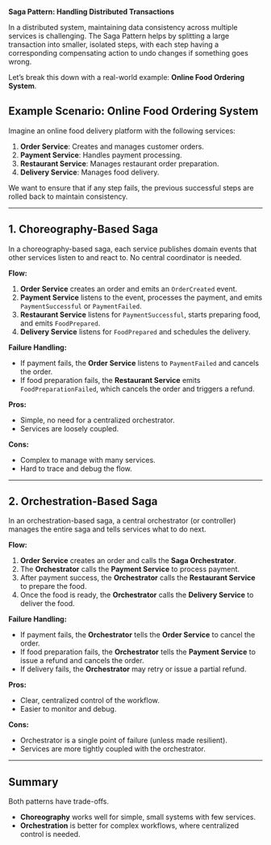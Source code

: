 **Saga Pattern: Handling Distributed Transactions**

In a distributed system, maintaining data consistency across multiple services is challenging. The Saga Pattern helps by splitting a large transaction into smaller, isolated steps, with each step having a corresponding compensating action to undo changes if something goes wrong.

Let’s break this down with a real-world example: **Online Food Ordering System**.

## Example Scenario: Online Food Ordering System

Imagine an online food delivery platform with the following services:
1. **Order Service**: Creates and manages customer orders.
2. **Payment Service**: Handles payment processing.
3. **Restaurant Service**: Manages restaurant order preparation.
4. **Delivery Service**: Manages food delivery.

We want to ensure that if any step fails, the previous successful steps are rolled back to maintain consistency.

---

## 1. Choreography-Based Saga

In a choreography-based saga, each service publishes domain events that other services listen to and react to. No central coordinator is needed.

**Flow:**
1. **Order Service** creates an order and emits an `OrderCreated` event.
2. **Payment Service** listens to the event, processes the payment, and emits `PaymentSuccessful` or `PaymentFailed`.
3. **Restaurant Service** listens for `PaymentSuccessful`, starts preparing food, and emits `FoodPrepared`.
4. **Delivery Service** listens for `FoodPrepared` and schedules the delivery.

**Failure Handling:**
- If payment fails, the **Order Service** listens to `PaymentFailed` and cancels the order.
- If food preparation fails, the **Restaurant Service** emits `FoodPreparationFailed`, which cancels the order and triggers a refund.

**Pros:**
- Simple, no need for a centralized orchestrator.
- Services are loosely coupled.

**Cons:**
- Complex to manage with many services.
- Hard to trace and debug the flow.

---

## 2. Orchestration-Based Saga

In an orchestration-based saga, a central orchestrator (or controller) manages the entire saga and tells services what to do next.

**Flow:**
1. **Order Service** creates an order and calls the **Saga Orchestrator**.
2. The **Orchestrator** calls the **Payment Service** to process payment.
3. After payment success, the **Orchestrator** calls the **Restaurant Service** to prepare the food.
4. Once the food is ready, the **Orchestrator** calls the **Delivery Service** to deliver the food.

**Failure Handling:**
- If payment fails, the **Orchestrator** tells the **Order Service** to cancel the order.
- If food preparation fails, the **Orchestrator** tells the **Payment Service** to issue a refund and cancels the order.
- If delivery fails, the **Orchestrator** may retry or issue a partial refund.

**Pros:**
- Clear, centralized control of the workflow.
- Easier to monitor and debug.

**Cons:**
- Orchestrator is a single point of failure (unless made resilient).
- Services are more tightly coupled with the orchestrator.

---

## Summary
Both patterns have trade-offs.
- **Choreography** works well for simple, small systems with few services.
- **Orchestration** is better for complex workflows, where centralized control is needed.



